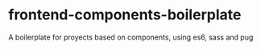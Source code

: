 # frontend-components-boilerplate
A boilerplate for proyects based on components, using es6, sass and pug
